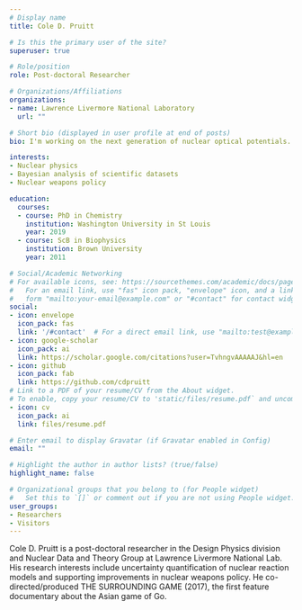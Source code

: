 ```yaml
---
# Display name
title: Cole D. Pruitt

# Is this the primary user of the site?
superuser: true

# Role/position
role: Post-doctoral Researcher

# Organizations/Affiliations
organizations:
- name: Lawrence Livermore National Laboratory
  url: ""

# Short bio (displayed in user profile at end of posts)
bio: I'm working on the next generation of nuclear optical potentials.

interests:
- Nuclear physics
- Bayesian analysis of scientific datasets
- Nuclear weapons policy

education:
  courses:
  - course: PhD in Chemistry
    institution: Washington University in St Louis
    year: 2019
  - course: ScB in Biophysics
    institution: Brown University
    year: 2011

# Social/Academic Networking
# For available icons, see: https://sourcethemes.com/academic/docs/page-builder/#icons
#   For an email link, use "fas" icon pack, "envelope" icon, and a link in the
#   form "mailto:your-email@example.com" or "#contact" for contact widget.
social:
- icon: envelope
  icon_pack: fas
  link: '/#contact'  # For a direct email link, use "mailto:test@example.org".
- icon: google-scholar
  icon_pack: ai
  link: https://scholar.google.com/citations?user=TvhngvAAAAAJ&hl=en
- icon: github
  icon_pack: fab
  link: https://github.com/cdpruitt
# Link to a PDF of your resume/CV from the About widget.
# To enable, copy your resume/CV to 'static/files/resume.pdf` and uncomment the lines below.
- icon: cv
  icon_pack: ai
  link: files/resume.pdf

# Enter email to display Gravatar (if Gravatar enabled in Config)
email: ""

# Highlight the author in author lists? (true/false)
highlight_name: false

# Organizational groups that you belong to (for People widget)
#   Set this to `[]` or comment out if you are not using People widget.
user_groups:
- Researchers
- Visitors
---
```


Cole D. Pruitt is a post-doctoral researcher in the Design Physics division and Nuclear Data and Theory Group at Lawrence Livermore National Lab. His research interests include uncertainty quantification of nuclear reaction models and supporting improvements in nuclear weapons policy. He co-directed/produced THE SURROUNDING GAME (2017), the first feature documentary about the Asian game of Go.
